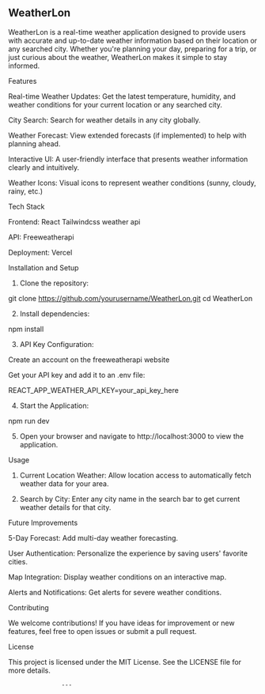
## WeatherLon

WeatherLon is a real-time weather application designed to provide users with accurate and up-to-date weather information based on their location or any searched city. Whether you're planning your day, preparing for a trip, or just curious about the weather, WeatherLon makes it simple to stay informed.

Features

Real-time Weather Updates: Get the latest temperature, humidity, and weather conditions for your current location or any searched city.

City Search: Search for weather details in any city globally.

Weather Forecast: View extended forecasts (if implemented) to help with planning ahead.

Interactive UI: A user-friendly interface that presents weather information clearly and intuitively.


Weather Icons: Visual icons to represent weather conditions (sunny, cloudy, rainy, etc.)


Tech Stack

Frontend: React Tailwindcss weather api


API: Freeweatherapi

Deployment: Vercel


Installation and Setup

1. Clone the repository:

git clone https://github.com/yourusername/WeatherLon.git
cd WeatherLon


2. Install dependencies:

npm install


3. API Key Configuration:

Create an account on the freeweatherapi website

Get your API key and add it to an .env file:

REACT_APP_WEATHER_API_KEY=your_api_key_here



4. Start the Application:

npm run dev 


5. Open your browser and navigate to http://localhost:3000 to view the application.



Usage

1. Current Location Weather: Allow location access to automatically fetch weather data for your area.


2. Search by City: Enter any city name in the search bar to get current weather details for that city.



Future Improvements

5-Day Forecast: Add multi-day weather forecasting.

User Authentication: Personalize the experience by saving users' favorite cities.

Map Integration: Display weather conditions on an interactive map.

Alerts and Notifications: Get alerts for severe weather conditions.


Contributing

We welcome contributions! If you have ideas for improvement or new features, feel free to open issues or submit a pull request.

License

This project is licensed under the MIT License. See the LICENSE file for more details.


                   ---

